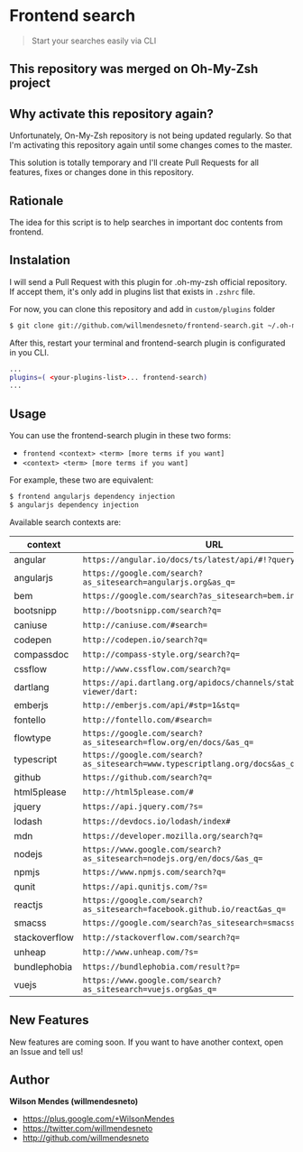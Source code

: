 # Frontend search

> Start your searches easily via CLI

## This repository was merged on Oh-My-Zsh project

## Why activate this repository again?

Unfortunately, On-My-Zsh repository is not being updated regularly. So that I'm activating this repository again until some changes comes to the master.

This solution is totally temporary and I'll create Pull Requests for all features, fixes or changes done in this repository.

## Rationale

The idea for this script is to help searches in important doc contents from frontend.

## Instalation

I will send a Pull Request with this plugin for .oh-my-zsh official repository. If accept them, it's only add in plugins list that exists in `.zshrc` file.

For now, you can clone this repository and add in `custom/plugins` folder

```bash
$ git clone git://github.com/willmendesneto/frontend-search.git ~/.oh-my-zsh/custom/plugins/frontend-search
```

After this, restart your terminal and frontend-search plugin is configurated in you CLI.

```bash
...
plugins=( <your-plugins-list>... frontend-search)
...
```

## Usage

You can use the frontend-search plugin in these two forms:

- `frontend <context> <term> [more terms if you want]`
- `<context> <term> [more terms if you want]`

For example, these two are equivalent:

```zsh
$ frontend angularjs dependency injection
$ angularjs dependency injection
```

Available search contexts are:

| context       | URL                                                                         |
| ------------- | --------------------------------------------------------------------------- |
| angular       | `https://angular.io/docs/ts/latest/api/#!?query=`                           |
| angularjs     | `https://google.com/search?as_sitesearch=angularjs.org&as_q=`               |
| bem           | `https://google.com/search?as_sitesearch=bem.info&as_q=`                    |
| bootsnipp     | `http://bootsnipp.com/search?q=`                                            |
| caniuse       | `http://caniuse.com/#search=`                                               |
| codepen       | `http://codepen.io/search?q=`                                               |
| compassdoc    | `http://compass-style.org/search?q=`                                        |
| cssflow       | `http://www.cssflow.com/search?q=`                                          |
| dartlang      | `https://api.dartlang.org/apidocs/channels/stable/dartdoc-viewer/dart:`     |
| emberjs       | `http://emberjs.com/api/#stp=1&stq=`                                        |
| fontello      | `http://fontello.com/#search=`                                              |
| flowtype      | `https://google.com/search?as_sitesearch=flow.org/en/docs/&as_q=`           |
| typescript    | `https://google.com/search?as_sitesearch=www.typescriptlang.org/docs&as_q=` |
| github        | `https://github.com/search?q=`                                              |
| html5please   | `http://html5please.com/#`                                                  |
| jquery        | `https://api.jquery.com/?s=`                                                |
| lodash        | `https://devdocs.io/lodash/index#`                                          |
| mdn           | `https://developer.mozilla.org/search?q=`                                   |
| nodejs        | `https://www.google.com/search?as_sitesearch=nodejs.org/en/docs/&as_q=`     |
| npmjs         | `https://www.npmjs.com/search?q=`                                           |
| qunit         | `https://api.qunitjs.com/?s=`                                               |
| reactjs       | `https://google.com/search?as_sitesearch=facebook.github.io/react&as_q=`    |
| smacss        | `https://google.com/search?as_sitesearch=smacss.com&as_q=`                  |
| stackoverflow | `http://stackoverflow.com/search?q=`                                        |
| unheap        | `http://www.unheap.com/?s=`                                                 |
| bundlephobia  | `https://bundlephobia.com/result?p=`                                        |
| vuejs         | `https://www.google.com/search?as_sitesearch=vuejs.org&as_q=`               |

## New Features

New features are coming soon. If you want to have another context, open an Issue and tell us!

## Author

**Wilson Mendes (willmendesneto)**

- <https://plus.google.com/+WilsonMendes>
- <https://twitter.com/willmendesneto>
- <http://github.com/willmendesneto>
